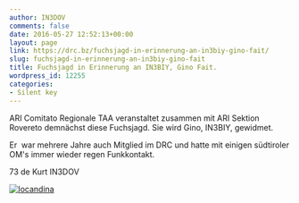 ```yaml
---
author: IN3DOV
comments: false
date: 2016-05-27 12:52:13+00:00
layout: page
link: https://drc.bz/fuchsjagd-in-erinnerung-an-in3biy-gino-fait/
slug: fuchsjagd-in-erinnerung-an-in3biy-gino-fait
title: Fuchsjagd in Erinnerung an IN3BIY, Gino Fait.
wordpress_id: 12255
categories:
- Silent key
---
```


ARI Comitato Regionale TAA veranstaltet zusammen mit ARI Sektion Rovereto demnächst diese Fuchsjagd. Sie wird Gino, IN3BIY, gewidmet.

Er  war mehrere Jahre auch Mitglied im DRC und hatte mit einigen südtiroler OM's immer wieder regen Funkkontakt.

73 de Kurt IN3DOV



[![locandina](https://drc.bz/wp-content/uploads/2016/05/locandina.jpg)](https://drc.bz/wp-content/uploads/2016/05/locandina.jpg)
